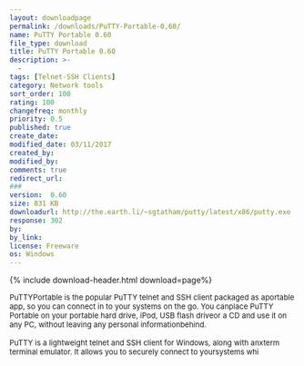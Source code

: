 ```yaml
---
layout: downloadpage
permalink: /downloads/PuTTY-Portable-0,60/
name: PuTTY Portable 0.60
file_type: download
title: PuTTY Portable 0.60
description: >-
  -
tags: [Telnet-SSH Clients]
category: Network tools
sort_order: 100
rating: 100
changefreq: monthly
priority: 0.5
published: true
create_date: 
modified_date: 03/11/2017
created_by: 
modified_by: 
comments: true
redirect_url: 
### 
version:  0.60
size: 831 KB
downloadurl: http://the.earth.li/~sgtatham/putty/latest/x86/putty.exe
response: 302
by: 
by_link: 
license: Freeware
os: Windows
---
```


{% include download-header.html download=page%}

<p style="fix-download-text !important">
<p><font size="2"><p>PuTTYPortable is the popular PuTTY telnet and SSH client packaged as aportable app, so you can connect in to your systems on the go. You canplace PuTTY Portable on your portable hard drive, iPod, USB flash driveor a CD and use it on any PC, without leaving any personal informationbehind.<br />
<br />
PuTTY is a lightweight telnet and SSH client for Windows, along with anxterm terminal emulator. It allows you to securely connect to yoursystems whi</p></p></p>
